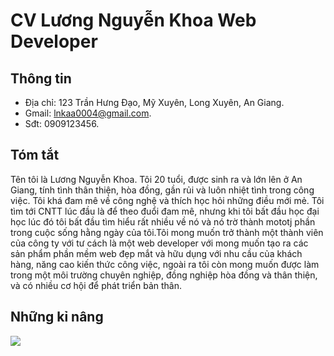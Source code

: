 # CV Lương Nguyễn Khoa Web Developer
## Thông tin
- Địa chỉ: 123 Trần Hưng Đạo, Mỹ Xuyên, Long Xuyên, An Giang.
- Gmail: lnkaa0004@gmail.com.
- Sđt: 0909123456.
## Tóm tắt
  Tên tôi là Lương Nguyễn Khoa. Tôi 20 tuổi, được sinh ra và lớn lên ở An Giang, tính tình thân thiện, hòa đồng, gần rủi và luôn nhiệt tình trong công việc. Tôi khá đam mê về công nghệ và thích học hỏi những điều mới mẻ. Tôi tìm tới CNTT lúc đầu là để theo đuổi đam mê, nhưng khi tôi bất đầu học đại học lúc đó tôi bất đầu tìm hiểu rất nhiều về nó và nó trờ thành mototj phần trong cuộc sống hằng ngày của tôi.Tôi mong muốn trở thành một thành viên của công ty với tư cách là một web developer với mong muốn tạo ra các sản phẩm phần mềm web đẹp mắt và hữu dụng với nhu cầu của khách hàng, năng cao kiến thức công việc, ngoài ra tôi còn mong muốn được làm trong một môi trường chuyên nghiệp, đồng nghiệp hòa đồng và thân thiện, và có nhiều cơ hội để phát triển bản thân.
## Những kỉ nâng
<img src="https://imgur.com/TNSj3es">



                               
